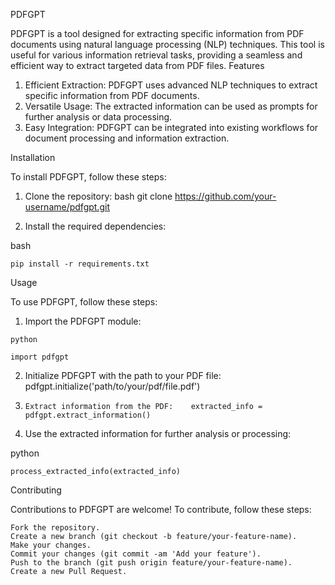 PDFGPT

PDFGPT is a tool designed for extracting specific information from PDF documents using natural language processing (NLP) techniques. This tool is useful for various information retrieval tasks, providing a seamless and efficient way to extract targeted data from PDF files.
Features

1. Efficient Extraction: PDFGPT uses advanced NLP techniques to extract specific information from PDF documents.
2. Versatile Usage: The extracted information can be used as prompts for further analysis or data processing.
3. Easy Integration: PDFGPT can be integrated into existing workflows for document processing and information extraction.

Installation

To install PDFGPT, follow these steps:

1. Clone the repository:
    bash
    git clone https://github.com/your-username/pdfgpt.git

3. Install the required dependencies:

bash

    pip install -r requirements.txt

Usage

To use PDFGPT, follow these steps:

  1.  Import the PDFGPT module:

    python
    
    import pdfgpt 
    
    

2. Initialize PDFGPT with the path to your PDF file:
   pdfgpt.initialize('path/to/your/pdf/file.pdf')
3.     Extract information from the PDF:    extracted_info = pdfgpt.extract_information()

4. Use the extracted information for further analysis or processing:

python

    process_extracted_info(extracted_info)

Contributing

Contributions to PDFGPT are welcome! To contribute, follow these steps:

    Fork the repository.
    Create a new branch (git checkout -b feature/your-feature-name).
    Make your changes.
    Commit your changes (git commit -am 'Add your feature').
    Push to the branch (git push origin feature/your-feature-name).
    Create a new Pull Request.
